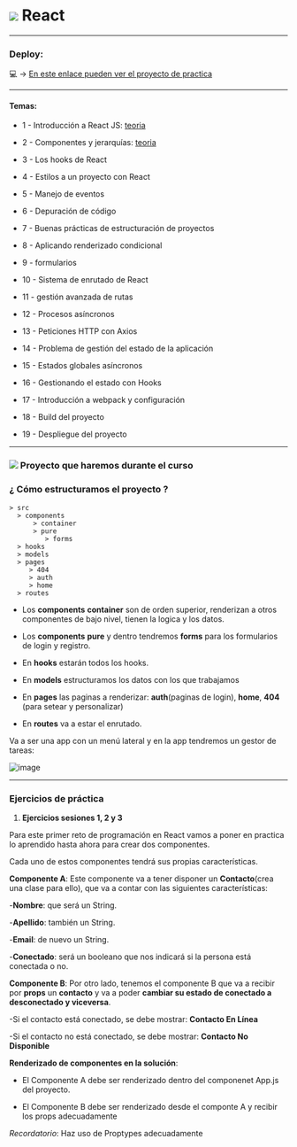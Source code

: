 
# <img src="https://img.icons8.com/office/40/null/react.png"/> React 

---

### Deploy:

:computer: -> [En este enlace pueden ver el proyecto de practica](https://github.com/eugenia1984/react_basico_open_bootcamp)

---

#### Temas:


- 1 - Introducción a React JS: [teoria](https://github.com/eugenia1984/open_bootcamp/tree/main/05_react/01_introduccion_react.md)

- 2 - Componentes y jerarquías: [teoria](https://github.com/eugenia1984/open_bootcamp/blob/main/05_react/02_componentes_jerarquias.md)

- 3 - Los hooks de React

- 4 - Estilos a un proyecto con React

- 5 - Manejo de eventos

- 6 - Depuración de código

- 7 - Buenas prácticas de estructuración de proyectos

- 8 - Aplicando renderizado condicional

- 9 - formularios

- 10 - Sistema de enrutado de React

- 11 - gestión avanzada de rutas

- 12 - Procesos asíncronos

- 13 - Peticiones HTTP con Axios

- 14 - Problema de gestión del estado de la aplicación

- 15 - Estados globales asíncronos

- 16 - Gestionando el estado con Hooks

- 17 - Introducción a webpack y configuración

- 18 - Build del proyecto

- 19 - Despliegue del proyecto

---

### <img src="https://img.icons8.com/color/48/null/project-management.png"/> Proyecto que haremos durante el curso

### ¿ Cómo estructuramos el proyecto ?

```
> src
  > components
      > container
      > pure
         > forms
  > hooks
  > models
  > pages
     > 404
     > auth
     > home
  > routes

```

- Los **components** **container** son de orden superior, renderizan a otros componentes de bajo nivel, tienen la logica y los datos.

- Los **components** **pure** y dentro tendremos **forms** para los formularios de login y registro.

- En **hooks** estarán todos los hooks.

- En **models** estructuramos los datos con los que trabajamos

- En **pages** las paginas a renderizar: **auth**(paginas de login), **home**, **404** (para setear y personalizar)

- En **routes** va a estar el enrutado.

Va a ser una app con un menú lateral y en la app tendremos un gestor de tareas:

![image](https://user-images.githubusercontent.com/72580574/204662528-734c0e2d-bac5-46ee-817e-0b5f8873f0aa.png)

---

### Ejercicios de práctica

1. **Ejercicios sesiones 1, 2 y 3**

Para este primer reto de programación en React vamos a poner en practica lo aprendido hasta ahora para crear dos componentes.

Cada uno de estos componentes tendrá sus propias características.

**Componente A**: Este componente va a tener disponer un **Contacto**(crea una clase para ello), que va a contar con las siguientes características:

-**Nombre**: que será un String.

-**Apellido**: también un String.

-**Email**: de nuevo un String.

-**Conectado**: será un booleano que nos indicará si la persona está conectada o no.

**Componente B**: Por otro lado, tenemos el componente B que va a recibir por **props** un **contacto** y va a poder **cambiar su estado de conectado a desconectado y viceversa**.

-Si el contacto está conectado, se debe mostrar: **Contacto En Línea**

-Si el contacto no está conectado, se debe mostrar: **Contacto No Disponible**


**Renderizado de componentes en la solución**:

- El Componente A debe ser renderizado dentro del componenet App.js del proyecto.

- El Componente B debe ser renderizado desde el componte A y recibir los props adecuadamente

*Recordatorio*: Haz uso de Proptypes adecuadamente



